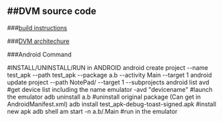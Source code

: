 ##DVM source code
---
###[build instructions](https://github.com/jysunhy/disl-android/blob/master/doc/src-reading/build_android.md)

###[DVM architechure](http://show.docjava.com/posterous/file/2012/12/10222640-The_Dalvik_Virtual_Machine.pdf)

###Android Command

#INSTALL/UNINSTALL/RUN in ANDROID
android create project --name test_apk --path test_apk --package a.b --activity Main --target 1
android update project --path NotePad/ --target 1 --subprojects
android list avd #get device list including the name
emulator -avd "devicename" #launch the emulator
adb uninstall a.b #uninstall original package (Can get in AndroidManifest.xml)
adb install test_apk-debug-toast-signed.apk #install new apk
adb shell am start -n a.b/.Main #run in the emulator

